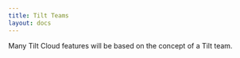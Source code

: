 ```yaml
---
title: Tilt Teams
layout: docs
---
```


Many Tilt Cloud features will be based on the concept of a Tilt team.